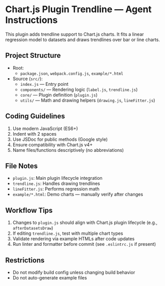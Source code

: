 # Chart.js Plugin Trendline — Agent Instructions

This plugin adds trendline support to Chart.js charts. It fits a linear regression model to datasets and draws trendlines over bar or line charts.

## Project Structure

-   Root:
    -   `package.json`, `webpack.config.js`, `example/*.html`
-   Source (`src/`):
    -   `index.js` — Entry point
    -   `components/` — Rendering logic (`label.js`, `trendline.js`)
    -   `core/` — Plugin definition (`plugin.js`)
    -   `utils/` — Math and drawing helpers (`drawing.js`, `lineFitter.js`)

## Coding Guidelines

1. Use modern JavaScript (ES6+)
2. Indent with 2 spaces
3. Use JSDoc for public methods (Google style)
4. Ensure compatibility with Chart.js v4+
5. Name files/functions descriptively (no abbreviations)

## File Notes

-   `plugin.js`: Main plugin lifecycle integration
-   `trendline.js`: Handles drawing trendlines
-   `lineFitter.js`: Performs regression math
-   `example/*.html`: Demo charts — manually verify after changes

## Workflow Tips

1. Changes to `plugin.js` should align with Chart.js plugin lifecycle (e.g., `afterDatasetsDraw`)
2. If editing `trendline.js`, test with multiple chart types
3. Validate rendering via example HTMLs after code updates
4. Run linter and formatter before commit (see `.eslintrc.js` if present)

## Restrictions

-   Do not modify build config unless changing build behavior
-   Do not auto-generate example files
